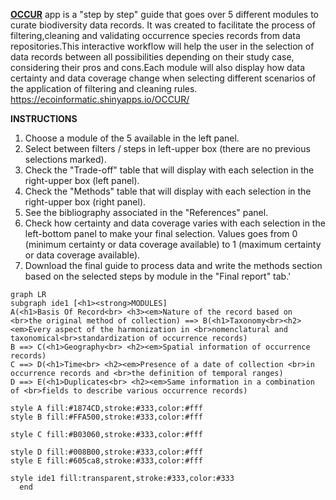 **[OCCUR](https://ecoinformatic.shinyapps.io/OCCUR/)** app is a "step by step" guide that goes over 5 different modules to curate biodiversity data records. It was created to facilitate the process of filtering,cleaning and validating occurrence species records from data repositories.This interactive workflow will help the user in the selection of data records between all possibilities depending on their study case, considering their pros and cons.Each module will also display how data certainty and data coverage change when selecting different scenarios of the application of filtering and cleaning rules.
https://ecoinformatic.shinyapps.io/OCCUR/

**INSTRUCTIONS**
1. Choose a module of the 5 available in the left panel.
2. Select between filters / steps in left-upper box (there are no previous selections marked).
3. Check the "Trade-off" table that will display with each selection in the right-upper box (left panel).
4. Check the "Methods" table that will display with each selection in the right-upper box (right panel).
5. See the bibliography associated in the "References" panel.
6. Check how certainty and data coverage varies with each selection in the left-bottom panel to make your final selection. Values goes from 0 (minimum certainty or data coverage available) to 1 (maximum certainty or data coverage available).
7. Download the final guide to process data and write the methods section based on the selected steps by module in the "Final report" tab.'

```mermaid
graph LR
subgraph ide1 [<h1><strong>MODULES]
A(<h1>Basis Of Record<br> <h3><em>Nature of the record based on <br>the original method of collection) ==> B(<h1>Taxonomy<br><h2><em>Every aspect of the harmonization in <br>nomenclatural and taxonomical<br>standardization of occurrence records)
B ==> C(<h1>Geography<br> <h2><em>Spatial information of occurrence records)
C ==> D(<h1>Time<br> <h2><em>Presence of a date of collection <br>in occurrence records and <br>the definition of temporal ranges)
D ==> E(<h1>Duplicates<br> <h2><em>Same information in a combination of <br>fields to describe various occurrence records)   

style A fill:#1874CD,stroke:#333,color:#fff
style B fill:#FFA500,stroke:#333,color:#fff

style C fill:#B03060,stroke:#333,color:#fff

style D fill:#008B00,stroke:#333,color:#fff
style E fill:#605ca8,stroke:#333,color:#fff

style ide1 fill:transparent,stroke:#333,color:#333
  end
```
